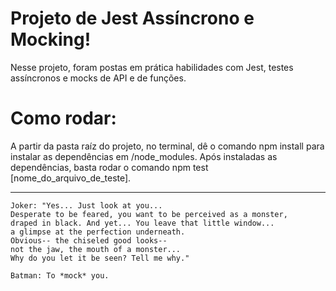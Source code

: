 # Projeto de Jest Assíncrono e Mocking!

Nesse projeto, foram postas em prática habilidades com Jest, testes assíncronos e mocks de API e de funções.

# Como rodar:

A partir da pasta raíz do projeto, no terminal, dê o comando npm install para instalar as dependências em /node_modules. 
Após instaladas as dependências, basta rodar o comando npm test \[nome_do_arquivo_de_teste\].

---
```
Joker: "Yes... Just look at you... 
Desperate to be feared, you want to be perceived as a monster, 
draped in black. And yet... You leave that little window... 
a glimpse at the perfection underneath. 
Obvious-- the chiseled good looks-- 
not the jaw, the mouth of a monster... 
Why do you let it be seen? Tell me why."

Batman: To *mock* you.
```
